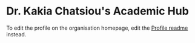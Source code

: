 # **Dr. Kakia Chatsiou's Academic Hub**

To edit the profile on the organisation homepage, edit the [Profile readme](profile/README.md) instead.
